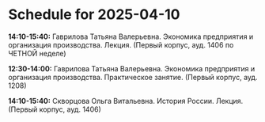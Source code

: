 # Schedule for 2025-04-10

**14:10-15:40:** Гаврилова Татьяна Валерьевна. Экономика предприятия и организация производства. Лекция. (Первый корпус, ауд. 1406 по ЧЕТНОЙ неделе)

**12:30-14:00:** Гаврилова Татьяна Валерьевна. Экономика предприятия и организация производства. Практическое занятие. (Первый корпус, ауд. 1208)

**14:10-15:40:** Скворцова Ольга Витальевна. История России. Лекция. (Первый корпус, ауд. 1406)


